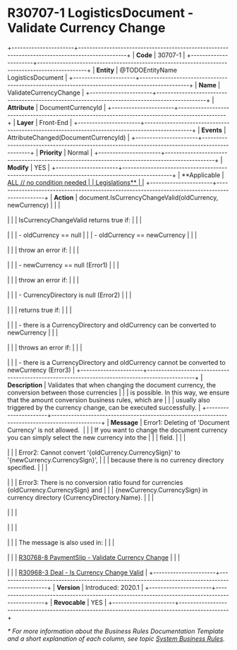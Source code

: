 ﻿---
erp.type: front-end-business-rule
erp.entity: TODOEntityName LogisticsDocument
---

# R30707-1 LogisticsDocument - Validate Currency Change
+----------------------+-----------------------------------------------------------------------------------------------+
| **Code**             | 30707-1                                                                                       |
+----------------------+-----------------------------------------------------------------------------------------------+
| **Entity**           | @TODOEntityName LogisticsDocument                                                             |
+----------------------+-----------------------------------------------------------------------------------------------+
| **Name**             | ValidateCurrencyChange                                                                        |
+----------------------+-----------------------------------------------------------------------------------------------+
| **Attribute**        | DocumentCurrencyId                                                                            |
+----------------------+-----------------------------------------------------------------------------------------------+
| **Layer**            | Front-End                                                                                     |
+----------------------+-----------------------------------------------------------------------------------------------+
| **Events**           | AttributeChanged(DocumentCurrencyId)                                                          |
+----------------------+-----------------------------------------------------------------------------------------------+
| **Priority**         | Normal                                                                                        |
+----------------------+-----------------------------------------------------------------------------------------------+
| **Modify**           | YES                                                                                           |
+----------------------+-----------------------------------------------------------------------------------------------+
| **Applicable         | [ALL // no condition needed                                                                   |
| Legislations**       | ](xref:applicable-legislations)                                                               |
+----------------------+-----------------------------------------------------------------------------------------------+
| **Action**           | document.IsCurrencyChangeValid(oldCurrency, newCurrency)                                      |
|                      | <br/><br/>                                                                                    |
|                      | IsCurrencyChangeValid returns true if:                                                        |
|                      | <br/><br/>                                                                                    |
|                      | -   oldCurrency == null                                                                       |
|                      | -   oldCurrency == newCurrency                                                                |
|                      | <br/><br/>                                                                                    |
|                      | throw an error if:                                                                            |
|                      | <br/><br/>                                                                                    |
|                      | -   newCurrency == null (Error1)                                                              |
|                      | <br/><br/>                                                                                    |
|                      | throw an error if:                                                                            |
|                      | <br/><br/>                                                                                    |
|                      | -   CurrencyDirectory is null (Error2)                                                        |
|                      | <br/><br/>                                                                                    |
|                      | returns true if:                                                                              |
|                      | <br/><br/>                                                                                    |
|                      | -   there is a CurrencyDirectory and oldCurrency can be converted to newCurrency              |
|                      | <br/><br/>                                                                                    |
|                      | throws an error if:                                                                           |
|                      | <br/><br/>                                                                                    |
|                      | -   there is a CurrencyDirectory and oldCurrency cannot be converted to newCurrency (Error3)  |
+----------------------+-----------------------------------------------------------------------------------------------+
| **Description**      | Validates that when changing the document currency, the conversion between those currencies   |
|                      | is possible. In this way, we ensure that the amount conversion business rules, which are      |
|                      | usually also triggered by the currency change, can be executed successfully.                  |
+----------------------+-----------------------------------------------------------------------------------------------+
| **Message**          | Error1: Deleting of \'Document Currency\' is not allowed.                                     |
|                      | If you want to change the document currency you can simply select the new currency into the   |
|                      | field.                                                                                        |
|                      | <br/><br/>                                                                                    |
|                      | Error2: Cannot convert \'{oldCurrency.CurrencySign}\' to \'{newCurrency.CurrencySign}\',      |
|                      | because there is no currency directory specified.                                             |
|                      | <br/><br/>                                                                                    |
|                      | Error3: There is no conversion ratio found for currencies {oldCurrency.CurrencySign} and      |
|                      | {newCurrency.CurrencySign} in currency directory {CurrencyDirectory.Name}.                    |
|                      | <br/><br/>                                                                                    |
|                      | <br/><br/>                                                                                    |
|                      | <br/><br/>                                                                                    |
|                      | The message is also used in:                                                                  |
|                      | <br/><br/>                                                                                    |
|                      | [R30768-8 PaymentSlip - Validate Currency Change](R30768-8.md)                                |
|                      | <br/><br/>                                                                                    |
|                      | [R30968-3 Deal - Is Currency Change Valid](R30968-3.md)                                       |
+----------------------+-----------------------------------------------------------------------------------------------+
| **Version**          | Introduced: 2020.1                                                                            |
+----------------------+-----------------------------------------------------------------------------------------------+
| **Revocable**        | YES                                                                                           |
+----------------------+-----------------------------------------------------------------------------------------------+

*\* For more information about the Business Rules Documentation Template and a short explanation of each column, see
topic [System Business Rules](../templates/template-description-system-business-rules.md).*
